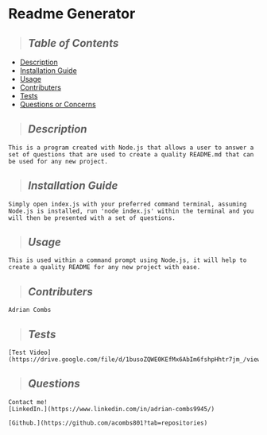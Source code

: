  
# Readme Generator



> ## *Table of Contents*
* [Description](#description)
* [Installation Guide](#installation)
* [Usage](#usage)
* [Contributers](#contributing)
* [Tests](#tests)
* [Questions or Concerns](#questions)

> ## *Description*
    This is a program created with Node.js that allows a user to answer a set of questions that are used to create a quality README.md that can be used for any new project.
> ## *Installation Guide*
    Simply open index.js with your preferred command terminal, assuming Node.js is installed, run 'node index.js' within the terminal and you will then be presented with a set of questions.
> ## *Usage*
    This is used within a command prompt using Node.js, it will help to create a quality README for any new project with ease.
> ## *Contributers*
    Adrian Combs
> ## *Tests*
    [Test Video](https://drive.google.com/file/d/1busoZQWE0KEfMx6AbIm6fshpHhtr7jm_/view)
> ## *Questions*
    Contact me!
    [LinkedIn.](https://www.linkedin.com/in/adrian-combs9945/)

    [Github.](https://github.com/acombs801?tab=repositories)

